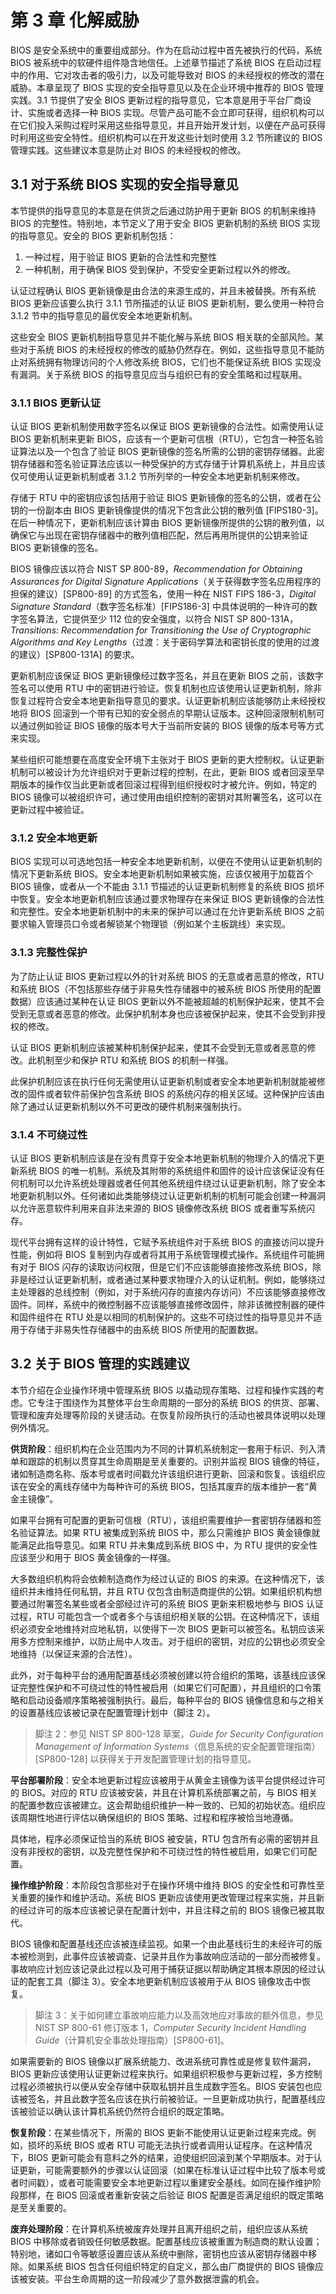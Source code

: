 # 第 3 章 化解威胁

BIOS 是安全系统中的重要组成部分。作为在启动过程中首先被执行的代码，系统 BIOS 被系统中的软硬件组件隐含地信任。上述章节描述了系统 BIOS 在启动过程中的作用、它对攻击者的吸引力，以及可能导致对 BIOS 的未经授权的修改的潜在威胁。本章呈现了 BIOS 实现的安全指导意见以及在企业环境中推荐的 BIOS 管理实践。3.1 节提供了安全 BIOS 更新过程的指导意见，它本意是用于平台厂商设计、实施或者选择一种 BIOS 实现。尽管产品可能不会立即可获得，组织机构可以在它们投入采购过程时采用这些指导意见，并且开始开发计划，以便在产品可获得时利用这些安全特性。组织机构可以在开发这些计划时使用 3.2 节所建议的 BIOS 管理实践。这些建议本意是防止对 BIOS 的未经授权的修改。

## 3.1 对于系统 BIOS 实现的安全指导意见

本节提供的指导意见的本意是在供货之后通过防护用于更新 BIOS 的机制来维持 BIOS 的完整性。特别地，本节定义了用于安全 BIOS 更新机制的系统 BIOS 实现的指导意见。安全的 BIOS 更新机制包括：

1. 一种过程，用于验证 BIOS 更新的合法性和完整性
2. 一种机制，用于确保 BIOS 受到保护，不受安全更新过程以外的修改。

认证过程确认 BIOS 更新镜像是由合法的来源生成的，并且未被替换。所有系统 BIOS 更新应该要么执行 3.1.1 节所描述的认证 BIOS 更新机制，要么使用一种符合 3.1.2 节中的指导意见的最优安全本地更新机制。

这些安全 BIOS 更新机制指导意见并不能化解与系统 BIOS 相关联的全部风险。某些对于系统 BIOS 的未经授权的修改的威胁仍然存在。例如，这些指导意见不能防止对系统拥有物理访问的个人修改系统 BIOS，它们也不能保证系统 BIOS 实现没有漏洞。关于系统 BIOS 的指导意见应当与组织已有的安全策略和过程联用。

### 3.1.1 BIOS 更新认证

认证 BIOS 更新机制使用数字签名以保证 BIOS 更新镜像的合法性。如需使用认证 BIOS 更新机制来更新 BIOS，应该有一个更新可信根（RTU），它包含一种签名验证算法以及一个包含了验证 BIOS 更新镜像的签名所需的公钥的密钥存储器。此密钥存储器和签名验证算法应该以一种受保护的方式存储于计算机系统上，并且应该仅可使用认证更新机制或者 3.1.2 节所列举的一种安全本地更新机制来修改。

存储于 RTU 中的密钥应该包括用于验证 BIOS 更新镜像的签名的公钥，或者在公钥的一份副本由 BIOS 更新镜像提供的情况下包含此公钥的散列值 \[FIPS180-3\]。在后一种情况下，更新机制应该计算由 BIOS 更新镜像所提供的公钥的散列值，以确保它与出现在密钥存储器中的散列值相匹配，然后再用所提供的公钥来验证 BIOS 更新镜像的签名。

BIOS 镜像应该以符合 NIST SP 800-89，_Recommendation for Obtaining Assurances for Digital Signature Applications_（关于获得数字签名应用程序的担保的建议）\[SP800-89\] 的方式签名，使用一种在 NIST FIPS 186-3，_Digital Signature Standard_（数字签名标准）\[FIPS186-3\] 中具体说明的一种许可的数字签名算法，它提供至少 112 位的安全强度，以符合 NIST SP 800-131A，_Transitions: Recommendation for Transitioning the Use of Cryptographic Algorithms and Key Lengths_（过渡：关于密码学算法和密钥长度的使用的过渡的建议）\[SP800-131A\] 的要求。

更新机制应该保证 BIOS 更新镜像经过数字签名，并且在更新 BIOS 之前，该数字签名可以使用 RTU 中的密钥进行验证。恢复机制也应该使用认证更新机制，除非恢复过程符合安全本地更新指导意见的要求。认证更新机制应该能够防止未经授权地将 BIOS 回滚到一个带有已知的安全弱点的早期认证版本。这种回滚限制机制可以通过例如验证 BIOS 镜像的版本号大于当前所安装的 BIOS 镜像的版本号等方式来实现。

某些组织可能想要在高度安全环境下主张对于 BIOS 更新的更大控制权。认证更新机制可以被设计为允许组织对于更新过程的控制，在此，更新 BIOS 或者回滚至早期版本的操作仅当此更新或者回滚过程得到组织授权时才被允许。例如，特定的 BIOS 镜像可以被组织许可，通过使用由组织控制的密钥对其附署签名，这可以在更新过程中被验证。

### 3.1.2 安全本地更新

BIOS 实现可以可选地包括一种安全本地更新机制，以便在不使用认证更新机制的情况下更新系统 BIOS。安全本地更新机制如果被实施，应该仅被用于加载首个 BIOS 镜像，或者从一个不能由 3.1.1 节描述的认证更新机制修复的系统 BIOS 损坏中恢复。安全本地更新机制应该通过要求物理存在来保证 BIOS 更新镜像的合法性和完整性。安全本地更新机制中的未来的保护可以通过在允许更新系统 BIOS 之前要求输入管理员口令或者解锁某个物理锁（例如某个主板跳线）来实现。

### 3.1.3 完整性保护

为了防止认证 BIOS 更新过程以外的针对系统 BIOS 的无意或者恶意的修改，RTU 和系统 BIOS（不包括那些存储于非易失性存储器中的被系统 BIOS 所使用的配置数据）应该通过某种在认证 BIOS 更新以外不能被超越的机制保护起来，使其不会受到无意或者恶意的修改。此保护机制本身也应该被保护起来，使其不会受到非授权的修改。

认证 BIOS 更新机制应该被某种机制保护起来，使其不会受到无意或者恶意的修改。此机制至少和保护 RTU 和系统 BIOS 的机制一样强。

此保护机制应该在执行任何无需使用认证更新机制或者安全本地更新机制就能被修改的固件或者软件前保护包含系统 BIOS 的系统闪存的相关区域。这种保护应该由除了通过认证更新机制以外不可更改的硬件机制来强制执行。

### 3.1.4 不可绕过性

认证 BIOS 更新机制应该是在没有贯穿于安全本地更新机制的物理介入的情况下更新系统 BIOS 的唯一机制。系统及其附带的系统组件和固件的设计应该保证没有任何机制可以允许系统处理器或者任何其他系统组件绕过认证更新机制，除了安全本地更新机制以外。任何诸如此类能够绕过认证更新机制的机制可能会创建一种漏洞以允许恶意软件利用来自非法来源的 BIOS 镜像修改系统 BIOS 或者重写系统闪存。

现代平台拥有这样的设计特性，它赋予系统组件对于系统 BIOS 的直接访问以提升性能，例如将 BIOS 复制到内存或者将其用于系统管理模式操作。系统组件可能拥有对于 BIOS 闪存的读取访问权限，但是它们不应该能够直接修改系统 BIOS，除非是经过认证更新机制，或者通过某种要求物理介入的认证机制。例如，能够绕过主处理器的总线控制（例如，对于系统闪存的直接内存访问）不应该能够直接修改固件。同样，系统中的微控制器不应该能够直接修改固件，除非该微控制器的硬件和固件组件在 RTU 处是以相同的机制保护的。这些不可绕过性的指导意见并不适用于存储于非易失性存储器中的由系统 BIOS 所使用的配置数据。

## 3.2 关于 BIOS 管理的实践建议

本节介绍在企业操作环境中管理系统 BIOS 以撬动现存策略、过程和操作实践的考虑。它专注于围绕作为其整体平台生命周期的一部分的系统 BIOS 的供货、部署、管理和废弃处理等阶段的关键活动。在恢复阶段所执行的活动也被具体说明以处理例外情况。

**供货阶段**：组织机构在企业范围内为不同的计算机系统制定一套用于标识、列入清单和跟踪的机制以贯穿其生命周期是至关重要的。识别并监视 BIOS 镜像的特征，诸如制造商名称、版本号或者时间戳允许该组织进行更新、回滚和恢复。该组织应该在安全的离线存储中为每种许可的系统 BIOS，包括其废弃的版本维护一套“黄金主镜像”。

如果平台拥有可配置的更新可信根（RTU），该组织需要维护一套密钥存储器和签名验证算法。如果 RTU 被集成到系统 BIOS 中，那么只需维护 BIOS 黄金镜像就能满足此指导意见。如果 RTU 并未集成到系统 BIOS 中，为 RTU 提供的安全性应该至少和用于 BIOS 黄金镜像的一样强。

大多数组织机构将会依赖制造商作为经过认证的 BIOS 的来源。在这种情况下，该组织并未维持任何私钥，并且 RTU 仅包含由制造商提供的公钥。如果组织机构想要通过附署签名某些或者全部经过许可的系统 BIOS 更新来积极地参与 BIOS 认证过程，RTU 可能包含一个或者多个与该组织相关联的公钥。在这种情况下，该组织必须安全地维持对应地私钥，以使得下一次 BIOS 更新可以被签名。私钥应该采用多方控制来维护，以防止局中人攻击。对于组织的密钥，对应的公钥也必须安全地维持（以保证来源的合法性）。

此外，对于每种平台的通用配置基线必须被创建以符合组织的策略，该基线应该保证完整性保护和不可绕过性的特性被启用（如果它们可配置），并且组织的口令策略和启动设备顺序策略被强制执行。最后，每种平台的 BIOS 镜像信息和与之相关的设置基线应该被记录在配置管理计划中（脚注 2）。

> 脚注 2：参见 NIST SP 800-128 草案，_Guide for Security Configuration Management of Information Systems_（信息系统的安全配置管理指南）\[SP800-128\] 以获得关于开发配置管理计划的指导意见。

**平台部署阶段**：安全本地更新过程应该被用于从黄金主镜像为该平台提供经过许可的 BIOS。对应的 RTU 应该被安装，并且在计算机系统部署之前，与 BIOS 相关的配置参数应该被建立。这会帮助组织维护一种一致的、已知的初始状态。组织应该周期性地进行评估以确保组织的 BIOS 策略、过程和程序被恰当地遵循。

具体地，程序必须保证恰当的系统 BIOS 被安装，RTU 包含所有必需的密钥并且没有非授权的密钥，以及完整性保护和不可绕过性的特性被启用，如果它们可配置。

**操作维护阶段**：本阶段包含那些对于在操作环境中维持 BIOS 的安全性和可靠性至关重要的操作和维护活动。系统 BIOS 更新应该使用更改管理过程来实施，并且新的经过许可的版本应该被记录在配置计划中，并且注释之前的 BIOS 镜像已被其取代。

BIOS 镜像和配置基线还应该被连续监视。如果一个由此基线衍生的未经许可的版本被检测到，此事件应该被调查、记录并且作为事故响应活动的一部分而被修复。事故响应计划应该记录此过程以及可用于捕获证据以帮助确定其根本原因的经过认证的配套工具（脚注 3）。安全本地更新机制应该被用于从 BIOS 镜像攻击中恢复。

> 脚注 3：关于如何建立事故响应能力以及高效地应对事故的额外信息，参见 NIST SP 800-61 修订版本 1，_Computer Security Incident Handling Guide_（计算机安全事故处理指南）\[SP800-61\]。

如果需要新的 BIOS 镜像以扩展系统能力、改进系统可靠性或是修复软件漏洞，BIOS 更新应该使用认证更新过程来执行。如果组织积极参与更新过程，多方控制过程必须被执行以便从安全存储中获取私钥并且生成数字签名。BIOS 安装包也应该被签名，并且此数字签名应该在执行前被验证。一旦更新成功执行，配置基线应该被验证以确认该计算机系统仍然符合组织的既定策略。

**恢复阶段**：在某些情况下，所需的 BIOS 更新不能使用认证更新过程来完成。例如，损坏的系统 BIOS 或者 RTU 可能无法执行或者调用认证程序。在这种情况下，BIOS 更新可能会有意料之外的结果，迫使组织回滚到某个早期版本。对于认证更新，可能需要额外的步骤以认证回滚（如果在标准认证过程中比较了版本号或者时间戳），或者可能需要安全本地更新过程以重建安全基线。如同在操作维护阶段那样，在 BIOS 回滚或者重新安装之后验证 BIOS 配置是否满足组织的既定策略是至关重要的。

**废弃处理阶段**：在计算机系统被废弃处理并且离开组织之前，组织应该从系统 BIOS 中移除或者销毁任何敏感数据。配置基线应该被重置为制造商的默认设置；特别地，诸如口令等敏感设置应该从系统中删除，密钥也应该从密钥存储器中移除。如果系统 BIOS 包含任何组织特定的自定义，那么由厂商提供的 BIOS 镜像应该被安装。平台生命周期的这一阶段减少了意外数据泄露的机会。

